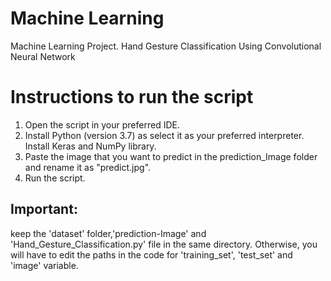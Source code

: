 # Machine Learning
Machine Learning Project. Hand Gesture Classification Using Convolutional Neural Network

# Instructions to run the script
1) Open the script in your preferred IDE.
2) Install Python (version 3.7) as select it as your preferred interpreter. Install Keras and NumPy library.
3) Paste the image that you want to predict in the prediction_Image folder and rename it as "predict.jpg".
4) Run the script.

## Important: 
keep the 'dataset' folder,'prediction-Image' and 'Hand_Gesture_Classification.py' file in the same directory. Otherwise, you will have to edit the paths in the code for 'training_set', 'test_set' and 'image' variable.
